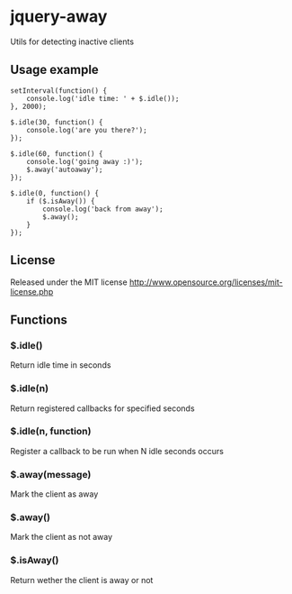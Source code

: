 # jquery-away

Utils for detecting inactive clients

## Usage example

    setInterval(function() {
        console.log('idle time: ' + $.idle());
    }, 2000);

    $.idle(30, function() {
        console.log('are you there?');
    });

    $.idle(60, function() {
        console.log('going away :)');
        $.away('autoaway');
    });

    $.idle(0, function() {
        if ($.isAway()) {
            console.log('back from away');
            $.away();
        }
    });

## License

Released under the MIT license
http://www.opensource.org/licenses/mit-license.php

## Functions

### $.idle()
Return idle time in seconds

### $.idle(n)
Return registered callbacks for specified seconds

### $.idle(n, function)
Register a callback to be run when N idle seconds occurs

### $.away(message)
Mark the client as away

### $.away()
Mark the client as not away

### $.isAway()
Return wether the client is away or not